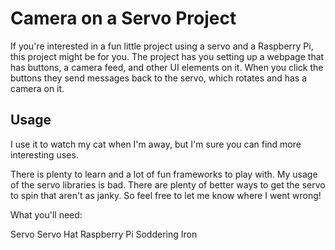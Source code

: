 <snippet>
 
# Camera on a Servo Project

If you're interested in a fun little project using a servo and a Raspberry Pi, this project might be for you. The project has you setting up a webpage that has buttons, a camera feed, and other UI elements on it. When you click the buttons they send messages back to the servo, which rotates and has a camera on it. 
## Usage

I use it to watch my cat when I'm away, but I'm sure you can find more interesting uses. 

There is plenty to learn and a lot of fun frameworks to play with. My usage of the servo libraries is bad. There are plenty of better ways to get the servo to spin that aren't as janky. So feel free to let me know where I went wrong!

What you'll need: 

Servo
Servo Hat
Raspberry Pi
Soddering Iron

</content>
</snippet>
